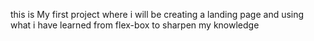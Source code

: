 this is My first project where i will be creating a landing page and using what i have learned from flex-box to sharpen my knowledge
